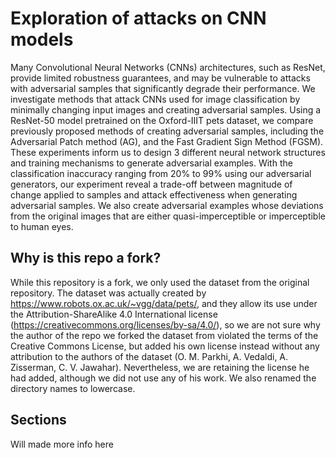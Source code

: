 # Exploration of attacks on CNN models
Many Convolutional Neural Networks (CNNs) architectures, such as ResNet, provide limited robustness guarantees,
and may be vulnerable to attacks with adversarial samples that significantly degrade their performance.
We investigate methods that attack CNNs used for image classification by minimally changing input images and creating adversarial samples.
Using a ResNet-50 model pretrained on the Oxford-IIIT pets dataset, we compare previously proposed methods of creating adversarial samples,
including the Adversarial Patch method (AG), and the Fast Gradient Sign Method (FGSM). These experiments inform
us to design 3 different neural network structures and training mechanisms to generate adversarial examples.
With the classification inaccuracy ranging from 20% to 99% using our adversarial generators,
our experiment reveal a trade-off between magnitude of change applied to samples and attack effectiveness when generating adversarial samples.
We also create adversarial examples whose deviations from the original images that are either quasi-imperceptible or imperceptible to human eyes.

## Why is this repo a fork?
While this repository is a fork, we only used the dataset from the original repository.
The dataset was actually created by https://www.robots.ox.ac.uk/~vgg/data/pets/,
and they allow its use under the Attribution-ShareAlike 4.0 International license (https://creativecommons.org/licenses/by-sa/4.0/),
so we are not sure why the author of the repo we forked the dataset from violated the terms of the Creative Commons License, 
but added his own license instead without any attribution to the authors of the dataset (O. M. Parkhi, A. Vedaldi, A. Zisserman, C. V. Jawahar). 
Nevertheless, we are retaining the license he had added, although we did not use any of his work.
We also renamed the directory names to lowercase.


## Sections
Will made more info here
